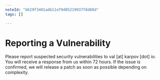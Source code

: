 ```yaml
---
noteId: "6629f3401adb11ef9d05219937f8d88d"
tags: []

---
```


# Reporting a Vulnerability

Please report suspected security vulnerabilities to val [at] karpov [dot] io.
You will receive a response from us within 72 hours.
If the issue is confirmed, we will release a patch as soon as possible depending on complexity.
